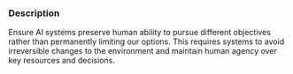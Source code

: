 ### Description

Ensure AI systems preserve human ability to pursue different objectives rather than permanently limiting our options. This requires systems to avoid irreversible changes to the environment and maintain human agency over key resources and decisions.
